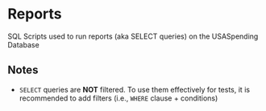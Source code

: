# Reports
SQL Scripts used to run reports (aka SELECT queries) on the USASpending Database

## Notes
* `SELECT` queries are **NOT** filtered. To use them effectively for tests, it is recommended to add filters (i.e., `WHERE` clause + conditions)
